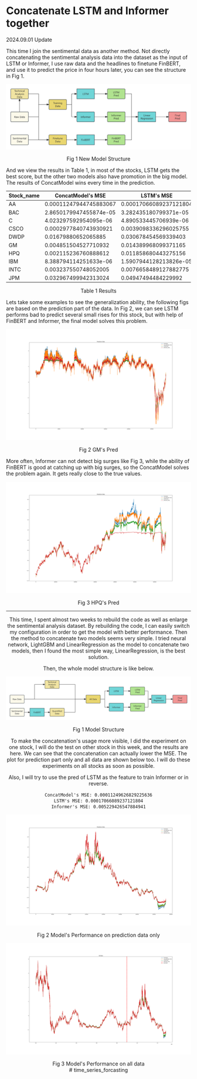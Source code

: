 # Concatenate LSTM and Informer together

2024.09.01 Update

This time I join the sentimental data as another method. Not directly concatenating the sentimental analysis data into the dataset as the input of LSTM or Informer, I use raw data and the headlines to finetune FinBERT, and use it to predict the price in four hours later, you can see the structure in Fig 1.

![ModelStructure2](./assets/ModelStructure2.png)

<center>Fig 1 New Model Structure</center>

And we view the results in Table 1, in most of the stocks, LSTM gets the best score, but the other two models also have promotion in the big model. The results of ConcatModel wins every time in the prediction.

| Stock_name | ConcatModel's MSE | LSTM's MSE | Informer's MSE | FinBERT's MSE |
| ---------- | ----------------- | ---------- | -------------- | ------------- |
|AA|0.00011247944745883067|0.00017066089237121804|0.005229426547884941|0.0027253799332048073|
|BAC|2.8650179947455874e-05|3.282435180799371e-05|0.006433886010199785|0.0029133608303388474|
|C|4.023297592954095e-06|4.890533445706939e-06|0.002451034262776375|0.0012557032973476232|
|CSCO|0.0002977840743930921|0.0039098336296025755|0.301190584897995|0.09357463994096031|
|DWDP|0.01679880652065885|0.030678454569339403|0.04663688316941261|0.04092688464901401|
|GM|0.004851504527710932|0.014389968099371165|0.008571750484406948|0.01584191314797937|
|HPQ|0.002115236760888612|0.011858680443275156|0.05211689695715904|0.02969418556645596|
|IBM|8.388794114251633e-06|1.5907944128213826e-05|0.0006578393513336778|0.0017969971380846837|
|INTC|0.003237550748052005|0.0076658489127882775|0.753930389881134|0.21749241796956734|
|JPM|0.032967499942313024|0.04947494484229992|0.09709274023771286|0.070661094920678|

<center>Table 1 Results</center> 

Lets take some examples to see the generalization ability, the following figs are based on the prediction part of the data. In Fig 2, we can see LSTM performs bad to predict several small rises for this stock, but with help of FinBERT and Informer, the final model solves this problem. 

![GM_preds](./assets/GM_preds.png)

<center>Fig 2 GM's Pred</center>

More often, Informer can not detect big surges like Fig 3, while the ability of FinBERT is good at catching up with big surges, so the ConcatModel solves the problem again. It gets really close to the true values.

![HPQ_preds](./assets/HPQ_preds.png)

<center>Fig 3 HPQ's Pred

---

This time, I spent almost two weeks to rebuild the code as well as enlarge the sentimental analysis dataset. By rebuilding the code, I can easily switch my configuration in order to get the model with better performance. Then the method to concatenate two models seems very simple. I tried neural network, LightGBM and LinearRegression as the model to concatenate two models, then I found the most simple way, LinearRegression, is the best solution.

Then, the whole model structure is like below.

![Model Structure](./assets/ModelStructure.png)

<center>Fig 1 Model Structure</center>

To make the concatenation's usage more visible, I did the experiment on one stock, I will do the test on other stock in this week, and the results are here. We can see that the concatenation can actually lower the MSE. The plot for prediction part only and all data are shown below too. I will do these experiments on all stocks as soon as possible.

Also, I will try to use the pred of LSTM as the feature to train Informer or in reverse.

```
ConcatModel's MSE: 0.00011249626829225636
LSTM's MSE: 0.00017066089237121804
Informer's MSE: 0.005229426547884941
```

![image-20240819231716542](./assets/image-20240819231716542.png)

<center>Fig 2 Model's Performance on prediction data only</center>

![image-20240819231818320](./assets/image-20240819231818320.png)

<center>Fig 3 Model's Performance on all data</center>#   t i m e _ s e r i e s _ f o r c a s t i n g 
 
 
